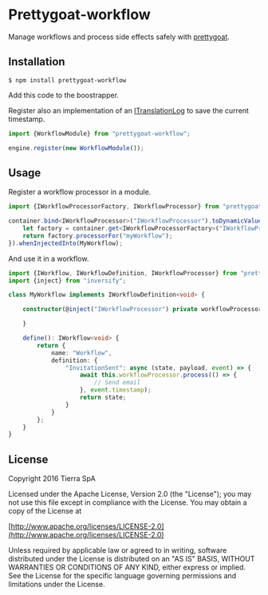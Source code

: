 # Prettygoat-workflow

Manage workflows and process side effects safely with [prettygoat](https://github.com/tierratelematics/prettygoat).

## Installation

`
$ npm install prettygoat-workflow
`

Add this code to the boostrapper.

Register also an implementation of an [ITranslationLog](https://github.com/tierratelematics/prettygoat-workflow/blob/master/scripts/workflow/TransactionLog.ts) to save the current timestamp.

```typescript
import {WorkflowModule} from "prettygoat-workflow";

engine.register(new WorkflowModule());
```

## Usage

Register a workflow processor in a module.

```typescript
import {IWorkflowProcessorFactory, IWorkflowProcessor} from "prettygoat-workflow";

container.bind<IWorkflowProcessor>("IWorkflowProcessor").toDynamicValue(() => {
    let factory = container.get<IWorkflowProcessorFactory>("IWorkflowProcessorFactory");
    return factory.processorFor("myWorkflow");
}).whenInjectedInto(MyWorkflow);
```

And use it in a workflow.

```typescript
import {IWorkflow, IWorkflowDefinition, IWorkflowProcessor} from "prettygoat-workflow";
import {inject} from "inversify";

class MyWorkflow implements IWorkflowDefinition<void> {

    constructor(@inject("IWorkflowProcessor") private workflowProcessor: IWorkflowProcessor) {

    }

    define(): IWorkflow<void> {
        return {
            name: "Workflow",
            definition: {
                "InvitationSent": async (state, payload, event) => {
                    await this.workflowProcessor.process(() => {
                        // Send email
                    }, event.timestamp);
                    return state;
                }
            }
        };
    }
}
```

## License

Copyright 2016 Tierra SpA

Licensed under the Apache License, Version 2.0 (the "License");
you may not use this file except in compliance with the License.
You may obtain a copy of the License at

[http://www.apache.org/licenses/LICENSE-2.0](http://www.apache.org/licenses/LICENSE-2.0)

Unless required by applicable law or agreed to in writing, software
distributed under the License is distributed on an "AS IS" BASIS,
WITHOUT WARRANTIES OR CONDITIONS OF ANY KIND, either express or implied.
See the License for the specific language governing permissions and
limitations under the License.
